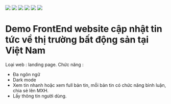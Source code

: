 ![](https://img.shields.io/appveyor/build/gruntjs/grunt)
![](https://img.shields.io/cirrus/github/flutter/flutter)
![](https://img.shields.io/badge/tests-100%25-brightgreen)
![](https://img.shields.io/badge/docs-passing-brightgreen)
![](https://img.shields.io/badge/style-plastic-green.svg?longCache=true&style=plastic)
![](https://img.shields.io/github/stars/badges/shields.svg?style=social)


# Demo FrontEnd website cập nhật tin tức về thị trường bất động sản tại Việt Nam

Loại web : landing page.
Chức năng : 
+ Đa ngôn ngữ
+ Dark mode
+ Xem tin nhanh hoặc xem full bản tin, mỗi bản tin có chức năng bình luận, chia sẻ lên MXH.
+ Lấy thông tin người dùng. 

